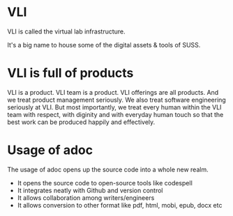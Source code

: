 # VLI

VLI is called the virtual lab infrastructure.

It's a big name to house some of the digital assets & tools of SUSS.

# VLI is full of products

VLI is a product. VLI team is a product. VLI offerings are all products. And we treat product management seriously. We also treat software engineering seriously at VLI. 
But most importantly, we treat every human within the VLI team with respect, with diginity and with everyday human touch so that the best work can be produced happily and effectively.

# Usage of adoc

The usage of adoc opens up the source code into a whole new realm.

- It opens the source code to open-source tools like codespell
- It integrates neatly with Github and version control
- It allows collaboration among writers/engineers
- It allows conversion to other format like pdf, html, mobi, epub, docx etc
